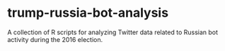# trump-russia-bot-analysis
A collection of R scripts for analyzing Twitter data related to Russian bot activity during the 2016 election.
